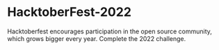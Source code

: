 # HacktoberFest-2022
 Hacktoberfest encourages participation in the open source community, which grows bigger every year. Complete the 2022 challenge.
